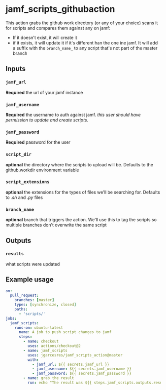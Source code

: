 # jamf_scripts_githubaction
This action grabs the github work directory (or any of your choice) scans it for scripts and compares them against any on jamf:
* If it doesn't exist, it will create it
* if it exists, it will update it if it's different han the one ine jamf.
It will add a suffix with the `branch_name_`  to any script that's not part of the master branch
## Inputs

### `jamf_url`

**Required** the url of your jamf instance

### `jamf_username`

**Required** the username to auth against jamf. *this user should have permission to update and create scripts.*

### `jamf_password`

**Required** password for the user

### `script_dir`

**optional** the directory where the scripts to upload will be. Defaults to the github.workdir environment variable

### `script_extensions`

**optional** the extensions for the types of files we'll be searching for. Defaults to *.sh* and *.py* files

### `branch_name`

**optional** branch that triggers the action. We'll use this to tag the scripts so multiple branches don't overwrite the same script


## Outputs

### `results`

what scripts were updated

## Example usage

```yaml
on:
  pull_request:
    branches: [master]
    types: [synchronize, closed]
    paths:
      - 'scripts/'
jobs:
  jamf_scripts:
    runs-on: ubuntu-latest
      name: A job to push script changes to jamf
      steps:
        - name: checkout
          uses: actions/checkout@2
        - name: jamf_scripts 
          uses: jgarcesres/jamf_scripts_action@master
          with:
            - jamf_url: ${{ secrets.jamf_url }}
            - jamf_username: ${{ secrets.jamf_username }}
            - jamf_password: ${{ secrets.jamf_password }}
        - name: grab the result
          run: echo "The result was ${{ steps.jamf_scripts.outputs.result }}"
```  